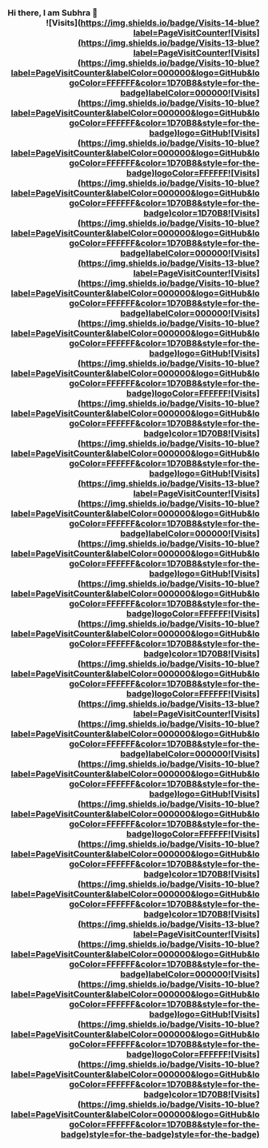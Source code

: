 ### Hi there, I am Subhra 👋 <div align="right">![Visits](https://img.shields.io/badge/Visits-14-blue?label=PageVisitCounter![Visits](https://img.shields.io/badge/Visits-13-blue?label=PageVisitCounter![Visits](https://img.shields.io/badge/Visits-10-blue?label=PageVisitCounter&labelColor=000000&logo=GitHub&logoColor=FFFFFF&color=1D70B8&style=for-the-badge)labelColor=000000![Visits](https://img.shields.io/badge/Visits-10-blue?label=PageVisitCounter&labelColor=000000&logo=GitHub&logoColor=FFFFFF&color=1D70B8&style=for-the-badge)logo=GitHub![Visits](https://img.shields.io/badge/Visits-10-blue?label=PageVisitCounter&labelColor=000000&logo=GitHub&logoColor=FFFFFF&color=1D70B8&style=for-the-badge)logoColor=FFFFFF![Visits](https://img.shields.io/badge/Visits-10-blue?label=PageVisitCounter&labelColor=000000&logo=GitHub&logoColor=FFFFFF&color=1D70B8&style=for-the-badge)color=1D70B8![Visits](https://img.shields.io/badge/Visits-10-blue?label=PageVisitCounter&labelColor=000000&logo=GitHub&logoColor=FFFFFF&color=1D70B8&style=for-the-badge)labelColor=000000![Visits](https://img.shields.io/badge/Visits-13-blue?label=PageVisitCounter![Visits](https://img.shields.io/badge/Visits-10-blue?label=PageVisitCounter&labelColor=000000&logo=GitHub&logoColor=FFFFFF&color=1D70B8&style=for-the-badge)labelColor=000000![Visits](https://img.shields.io/badge/Visits-10-blue?label=PageVisitCounter&labelColor=000000&logo=GitHub&logoColor=FFFFFF&color=1D70B8&style=for-the-badge)logo=GitHub![Visits](https://img.shields.io/badge/Visits-10-blue?label=PageVisitCounter&labelColor=000000&logo=GitHub&logoColor=FFFFFF&color=1D70B8&style=for-the-badge)logoColor=FFFFFF![Visits](https://img.shields.io/badge/Visits-10-blue?label=PageVisitCounter&labelColor=000000&logo=GitHub&logoColor=FFFFFF&color=1D70B8&style=for-the-badge)color=1D70B8![Visits](https://img.shields.io/badge/Visits-10-blue?label=PageVisitCounter&labelColor=000000&logo=GitHub&logoColor=FFFFFF&color=1D70B8&style=for-the-badge)logo=GitHub![Visits](https://img.shields.io/badge/Visits-13-blue?label=PageVisitCounter![Visits](https://img.shields.io/badge/Visits-10-blue?label=PageVisitCounter&labelColor=000000&logo=GitHub&logoColor=FFFFFF&color=1D70B8&style=for-the-badge)labelColor=000000![Visits](https://img.shields.io/badge/Visits-10-blue?label=PageVisitCounter&labelColor=000000&logo=GitHub&logoColor=FFFFFF&color=1D70B8&style=for-the-badge)logo=GitHub![Visits](https://img.shields.io/badge/Visits-10-blue?label=PageVisitCounter&labelColor=000000&logo=GitHub&logoColor=FFFFFF&color=1D70B8&style=for-the-badge)logoColor=FFFFFF![Visits](https://img.shields.io/badge/Visits-10-blue?label=PageVisitCounter&labelColor=000000&logo=GitHub&logoColor=FFFFFF&color=1D70B8&style=for-the-badge)color=1D70B8![Visits](https://img.shields.io/badge/Visits-10-blue?label=PageVisitCounter&labelColor=000000&logo=GitHub&logoColor=FFFFFF&color=1D70B8&style=for-the-badge)logoColor=FFFFFF![Visits](https://img.shields.io/badge/Visits-13-blue?label=PageVisitCounter![Visits](https://img.shields.io/badge/Visits-10-blue?label=PageVisitCounter&labelColor=000000&logo=GitHub&logoColor=FFFFFF&color=1D70B8&style=for-the-badge)labelColor=000000![Visits](https://img.shields.io/badge/Visits-10-blue?label=PageVisitCounter&labelColor=000000&logo=GitHub&logoColor=FFFFFF&color=1D70B8&style=for-the-badge)logo=GitHub![Visits](https://img.shields.io/badge/Visits-10-blue?label=PageVisitCounter&labelColor=000000&logo=GitHub&logoColor=FFFFFF&color=1D70B8&style=for-the-badge)logoColor=FFFFFF![Visits](https://img.shields.io/badge/Visits-10-blue?label=PageVisitCounter&labelColor=000000&logo=GitHub&logoColor=FFFFFF&color=1D70B8&style=for-the-badge)color=1D70B8![Visits](https://img.shields.io/badge/Visits-10-blue?label=PageVisitCounter&labelColor=000000&logo=GitHub&logoColor=FFFFFF&color=1D70B8&style=for-the-badge)color=1D70B8![Visits](https://img.shields.io/badge/Visits-13-blue?label=PageVisitCounter![Visits](https://img.shields.io/badge/Visits-10-blue?label=PageVisitCounter&labelColor=000000&logo=GitHub&logoColor=FFFFFF&color=1D70B8&style=for-the-badge)labelColor=000000![Visits](https://img.shields.io/badge/Visits-10-blue?label=PageVisitCounter&labelColor=000000&logo=GitHub&logoColor=FFFFFF&color=1D70B8&style=for-the-badge)logo=GitHub![Visits](https://img.shields.io/badge/Visits-10-blue?label=PageVisitCounter&labelColor=000000&logo=GitHub&logoColor=FFFFFF&color=1D70B8&style=for-the-badge)logoColor=FFFFFF![Visits](https://img.shields.io/badge/Visits-10-blue?label=PageVisitCounter&labelColor=000000&logo=GitHub&logoColor=FFFFFF&color=1D70B8&style=for-the-badge)color=1D70B8![Visits](https://img.shields.io/badge/Visits-10-blue?label=PageVisitCounter&labelColor=000000&logo=GitHub&logoColor=FFFFFF&color=1D70B8&style=for-the-badge)style=for-the-badge)style=for-the-badge)</div>





<!--https://github.com/Armanx200/visitor-badge
**SubhraSMukherjee/SubhraSMukherjee** is a ✨ _special_ ✨ repository because its `README.md` (this file) appears on your GitHub profile.

Here are some ideas to get you started:

- 🔭 I’m currently working on ...
- 🌱 I’m currently learning ...
- 👯 I’m looking to collaborate on ...
- 🤔 I’m looking for help with ...
- 💬 Ask me about ...
- 📫 How to reach me: ...
- 😄 Pronouns: ...
- ⚡ Fun fact: ...
-->
